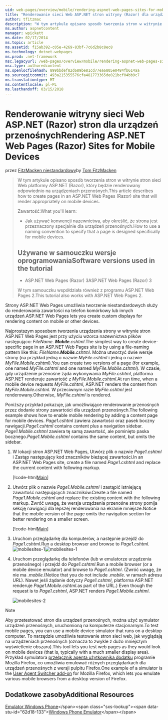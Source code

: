 ```yaml
---
uid: web-pages/overview/mobile/rendering-aspnet-web-pages-sites-for-mobile-devices
title: "Renderowanie sieci Web ASP.NET stron witryny (Razor) dla urządzeń przenośnych | Dokumentacja firmy Microsoft"
author: tfitzmac
description: "W tym artykule opisano sposób tworzenia stron w witrynie stron sieci Web platformy ASP.NET (Razor), który będzie renderowany odpowiednio na urządzeniach przenośnych. Dowiesz się: jak możesz..."
ms.author: aspnetcontent
manager: wpickett
ms.date: 02/17/2014
ms.topic: article
ms.assetid: f15ab392-c05e-4269-83bf-7c6d2b8c8ec8
ms.technology: dotnet-webpages
ms.prod: .net-framework
msc.legacyurl: /web-pages/overview/mobile/rendering-aspnet-web-pages-sites-for-mobile-devices
msc.type: authoredcontent
ms.openlocfilehash: 899bbdef82d689be81cd77ea6805e0484fb614aa
ms.sourcegitcommit: 493a215355576cfa481773365de021bcf04bb9c7
ms.translationtype: MT
ms.contentlocale: pl-PL
ms.lasthandoff: 03/15/2018
---
```

<a name="rendering-aspnet-web-pages-razor-sites-for-mobile-devices"></a><span data-ttu-id="62d18-104">Renderowanie witryny sieci Web ASP.NET (Razor) stron dla urządzeń przenośnych</span><span class="sxs-lookup"><span data-stu-id="62d18-104">Rendering ASP.NET Web Pages (Razor) Sites for Mobile Devices</span></span>
====================
<span data-ttu-id="62d18-105">przez [FitzMacken niestandardowy](https://github.com/tfitzmac)</span><span class="sxs-lookup"><span data-stu-id="62d18-105">by [Tom FitzMacken](https://github.com/tfitzmac)</span></span>

> <span data-ttu-id="62d18-106">W tym artykule opisano sposób tworzenia stron w witrynie stron sieci Web platformy ASP.NET (Razor), który będzie renderowany odpowiednio na urządzeniach przenośnych.</span><span class="sxs-lookup"><span data-stu-id="62d18-106">This article describes how to create pages in an ASP.NET Web Pages (Razor) site that will render appropriately on mobile devices.</span></span>
> 
> <span data-ttu-id="62d18-107">Zawartość:</span><span class="sxs-lookup"><span data-stu-id="62d18-107">What you'll learn:</span></span>
> 
> - <span data-ttu-id="62d18-108">Jak używać konwencji nazewnictwa, aby określić, że strona jest przeznaczony specjalnie dla urządzeń przenośnych.</span><span class="sxs-lookup"><span data-stu-id="62d18-108">How to use a naming convention to specify that a page is designed specifically for mobile devices.</span></span>
>   
> 
> ## <a name="software-versions-used-in-the-tutorial"></a><span data-ttu-id="62d18-109">Używane w samouczku wersje oprogramowania</span><span class="sxs-lookup"><span data-stu-id="62d18-109">Software versions used in the tutorial</span></span>
> 
> 
> - <span data-ttu-id="62d18-110">ASP.NET Web Pages (Razor) 3</span><span class="sxs-lookup"><span data-stu-id="62d18-110">ASP.NET Web Pages (Razor) 3</span></span>
>   
> 
> <span data-ttu-id="62d18-111">W tym samouczku współdziała również z programu ASP.NET Web Pages 2.</span><span class="sxs-lookup"><span data-stu-id="62d18-111">This tutorial also works with ASP.NET Web Pages 2.</span></span>


<span data-ttu-id="62d18-112">Strony ASP.NET Web Pages umożliwia tworzenie niestandardowych służy do renderowania zawartości na telefon komórkowy lub innych urządzeń.</span><span class="sxs-lookup"><span data-stu-id="62d18-112">ASP.NET Web Pages lets you create custom displays for rendering content on mobile or other devices.</span></span>

<span data-ttu-id="62d18-113">Najprostszym sposobem tworzenia urządzenia strony w witrynie stron ASP.NET Web Pages jest przy użyciu wzorca nazewnictwa plików następująco: *FileName. **Mobile**.cshtml*.</span><span class="sxs-lookup"><span data-stu-id="62d18-113">The simplest way to create device-specific page in an ASP.NET Web Pages site is by using a file-naming pattern like this: *FileName.**Mobile**.cshtml*.</span></span> <span data-ttu-id="62d18-114">Można utworzyć dwie wersje strony (na przykład jedną o nazwie *MyFile.cshtml* i jedną o nazwie *MyFile.Mobile.cshtml*).</span><span class="sxs-lookup"><span data-stu-id="62d18-114">You can create two versions of a page (for example, one named *MyFile.cshtml* and one named *MyFile.Mobile.cshtml*).</span></span> <span data-ttu-id="62d18-115">W czasie, gdy urządzenie przenośne żąda wykonywania *MyFile.cshtml*, platforma ASP.NET renderuje zawartość z *MyFile.Mobile.cshtml*.</span><span class="sxs-lookup"><span data-stu-id="62d18-115">At run time, when a mobile device requests *MyFile.cshtml*, ASP.NET renders the content from *MyFile.Mobile.cshtml*.</span></span> <span data-ttu-id="62d18-116">W przeciwnym razie *MyFile.cshtml* jest renderowany.</span><span class="sxs-lookup"><span data-stu-id="62d18-116">Otherwise, *MyFile.cshtml* is rendered.</span></span>

<span data-ttu-id="62d18-117">Poniższy przykład pokazuje, jak umożliwiające renderowanie przenośnych przez dodanie strony zawartości dla urządzeń przenośnych.</span><span class="sxs-lookup"><span data-stu-id="62d18-117">The following example shows how to enable mobile rendering by adding a content page for mobile devices.</span></span> <span data-ttu-id="62d18-118">*Page1.cshtml* zawiera zawartości oraz pasek boczny nawigacji.</span><span class="sxs-lookup"><span data-stu-id="62d18-118">*Page1.cshtml* contains content plus a navigation sidebar.</span></span> <span data-ttu-id="62d18-119">*Page1.Mobile.cshtml* zawiera tę samą zawartość, ale pominięto paska bocznego.</span><span class="sxs-lookup"><span data-stu-id="62d18-119">*Page1.Mobile.cshtml* contains the same content, but omits the sidebar.</span></span>

1. <span data-ttu-id="62d18-120">W lokacji stron ASP.NET Web Pages, Utwórz plik o nazwie *Page1.cshtml* i Zastąp następujący kod znaczników bieżącej zawartości.</span><span class="sxs-lookup"><span data-stu-id="62d18-120">In an ASP.NET Web Pages site, create a file named *Page1.cshtml* and replace the current content with following markup.</span></span>

    [!code-html[Main](rendering-aspnet-web-pages-sites-for-mobile-devices/samples/sample1.html)]
2. <span data-ttu-id="62d18-121">Utwórz plik o nazwie *Page1.Mobile.cshtml* i zastąpić istniejącą zawartość następujących znaczników.</span><span class="sxs-lookup"><span data-stu-id="62d18-121">Create a file named *Page1.Mobile.cshtml* and replace the existing content with the following markup.</span></span> <span data-ttu-id="62d18-122">Zwróć uwagę, że wersja urządzenia przenośne strony pomija sekcję nawigacji dla lepszej renderowania na ekranie mniejsze.</span><span class="sxs-lookup"><span data-stu-id="62d18-122">Notice that the mobile version of the page omits the navigation section for better rendering on a smaller screen.</span></span>

    [!code-html[Main](rendering-aspnet-web-pages-sites-for-mobile-devices/samples/sample2.html)]
3. <span data-ttu-id="62d18-123">Uruchom przeglądarkę dla komputerów, a następnie przejdź do *Page1.cshtml*.</span><span class="sxs-lookup"><span data-stu-id="62d18-123">Run a desktop browser and browse to *Page1.cshtml*.</span></span> <span data-ttu-id="62d18-124">![mobilesites-1](rendering-aspnet-web-pages-sites-for-mobile-devices/_static/image1.png)</span><span class="sxs-lookup"><span data-stu-id="62d18-124">![mobilesites-1](rendering-aspnet-web-pages-sites-for-mobile-devices/_static/image1.png)</span></span>
4. <span data-ttu-id="62d18-125">Uruchom przeglądarkę dla telefonów (lub w emulatorze urządzenia przenośnego) i przejdź do *Page1.cshtml*.</span><span class="sxs-lookup"><span data-stu-id="62d18-125">Run a mobile browser (or a mobile device emulator) and browse to *Page1.cshtml*.</span></span> <span data-ttu-id="62d18-126">(Zwróć uwagę, że nie ma *.mobile.*</span><span class="sxs-lookup"><span data-stu-id="62d18-126">(Notice that you do not include *.mobile.*</span></span> <span data-ttu-id="62d18-127">w ramach adresu URL). Nawet jeśli żądanie dotyczy *Page1.cshtml*, platforma ASP.NET renderuje *Page1.Mobile.cshtml*.</span><span class="sxs-lookup"><span data-stu-id="62d18-127">as part of the URL.) Even though the request is to *Page1.cshtml*, ASP.NET renders *Page1.Mobile.cshtml*.</span></span>

    ![mobilesites-2](rendering-aspnet-web-pages-sites-for-mobile-devices/_static/image2.png)

> [!NOTE]
> <span data-ttu-id="62d18-129">Aby przetestować stron dla urządzeń przenośnych, można użyć symulator urządzeń przenośnych, uruchomioną na komputerze stacjonarnym.</span><span class="sxs-lookup"><span data-stu-id="62d18-129">To test mobile pages, you can use a mobile device simulator that runs on a desktop computer.</span></span> <span data-ttu-id="62d18-130">To narzędzie umożliwia testowanie stron sieci web, jak wyglądają na urządzeniach przenośnych (oznacza to zwykle z dużo mniejszym wyświetlenie obszaru).</span><span class="sxs-lookup"><span data-stu-id="62d18-130">This tool lets you test web pages as they would look on mobile devices (that is, typically with a much smaller display area).</span></span> <span data-ttu-id="62d18-131">Przykład symulatora [przełącznik agenta użytkownika dodatku](http://addons.mozilla.org/firefox/addon/user-agent-switcher/) programie Mozilla Firefox, co umożliwia emulować różnych przeglądarkach dla urządzeń przenośnych z wersji pulpitu Firefox.</span><span class="sxs-lookup"><span data-stu-id="62d18-131">One example of a simulator is the [User Agent Switcher add-on](http://addons.mozilla.org/firefox/addon/user-agent-switcher/) for Mozilla Firefox, which lets you emulate various mobile browsers from a desktop version of Firefox.</span></span>


<a id="Additional_Resources"></a>
## <a name="additional-resources"></a><span data-ttu-id="62d18-132">Dodatkowe zasoby</span><span class="sxs-lookup"><span data-stu-id="62d18-132">Additional Resources</span></span>


<span data-ttu-id="62d18-133">[Emulator Windows Phone](https://msdn.microsoft.com/library/ff402563(v=VS.92).aspx)</span><span class="sxs-lookup"><span data-stu-id="62d18-133">[Windows Phone Emulator](https://msdn.microsoft.com/library/ff402563(v=VS.92).aspx)</span></span>
